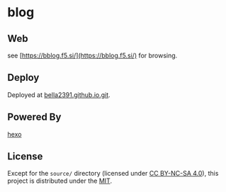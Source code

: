 # blog

## Web
see [https://bblog.f5.si/](https://bblog.f5.si/) for browsing.

## Deploy
Deployed at [bella2391.github.io.git](https://github.com/bella2391/bella2391.github.io/).  

## Powered By
[hexo](https://github.com/hexojs/hexo)

## License
Except for the `source/` directory (licensed under [CC BY-NC-SA 4.0](source/LICENSE.txt)), this project is distributed under the [MIT](LICENSE.txt).
